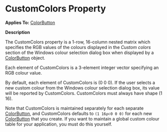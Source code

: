 <h1 class="heading"><span class="name">CustomColors</span> <span class="right">Property</span></h1>



**Applies To:** [ColorButton](../objects/colorbutton.md)

**Description**


The CustomColors property is a 1-row, 16-column nested matrix which specifies the RGB values of the colours displayed in the *Custom colors* section of the Windows colour selection dialog box when displayed by a [ColorButton](../objects/colorbutton.md) object.


Each element of CustomColors is a 3-element integer vector specifying an RGB colour value.


By default, each element of CustomColors is (0 0 0). If the user selects a new custom colour from the Windows colour selection dialog box, its value will be reported by CustomColors. CustomColors must always have shape (1 16).


Note that CustomColors is maintained separately for each separate [ColorButton](../objects/colorbutton.md), and CustomColors defaults to `(1 16⍴⊂0 0 0)` for each new [ColorButton](../objects/colorbutton.md) that you create. If you want to maintain a global custom colour table for your application, you must do this yourself.




